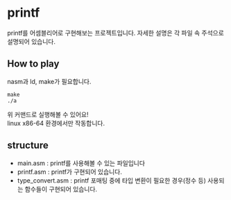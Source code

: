 # printf
printf를 어셈블리어로 구현해보는 프로젝트입니다. 자세한 설명은 각 파일 속 주석으로 설명되어 있습니다.

## How to play
nasm과 ld, make가 필요합니다.
```
make
./a
```
위 커맨드로 실행해볼 수 있어요!<br>
linux x86-64 환경에서만 작동합니다.

## structure
- main.asm : printf를 사용해볼 수 있는 파일입니다
- printf.asm : printf가 구현되어 있습니다.
- type_convert.asm : printf 포매팅 중에 타입 변환이 필요한 경우(정수 등) 사용되는 함수들이 구현되어 있습니다.
